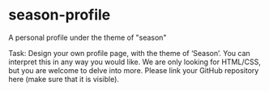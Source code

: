 # season-profile
A personal profile under the theme of "season"

Task:
Design your own profile page, with the theme of ‘Season’. You can interpret this in any way you would like. We are only looking for HTML/CSS, but you are welcome to delve into more. Please link your GitHub repository here (make sure that it is visible).
